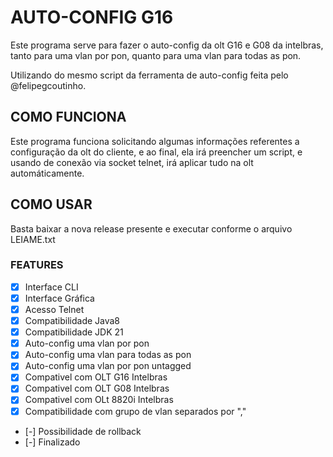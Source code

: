 # AUTO-CONFIG G16

Este programa serve para fazer o auto-config da olt G16 e G08 da intelbras, tanto para uma vlan por pon, quanto para uma vlan para todas as pon.

Utilizando do mesmo script da ferramenta de auto-config feita pelo @felipegcoutinho.

## COMO FUNCIONA

Este programa funciona solicitando algumas informações referentes a configuração da olt do cliente, e ao final, ela irá preencher um script, e usando de conexão via socket telnet, irá aplicar tudo na olt automáticamente.

## COMO USAR

Basta baixar a nova release presente e executar conforme o arquivo LEIAME.txt

### FEATURES

- [X] Interface CLI
- [X] Interface Gráfica
- [X] Acesso Telnet
- [X] Compatibilidade Java8
- [X] Compatibilidade JDK 21
- [X] Auto-config uma vlan por pon
- [X] Auto-config uma vlan para todas as pon
- [X] Auto-config uma vlan por pon untagged
- [X] Compativel com OLT G16 Intelbras
- [X] Compativel com OLT G08 Intelbras
- [X] Compativel com OLt 8820i Intelbras
- [X] Compatibilidade com grupo de vlan separados por ","
- [-] Possibilidade de rollback
- [-] Finalizado
